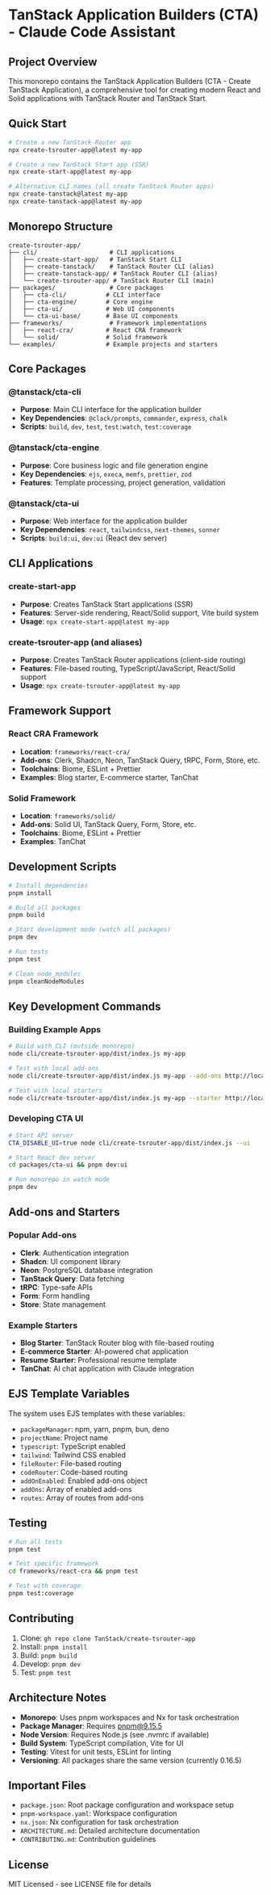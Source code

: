 # TanStack Application Builders (CTA) - Claude Code Assistant

## Project Overview

This monorepo contains the TanStack Application Builders (CTA - Create TanStack Application), a comprehensive tool for creating modern React and Solid applications with TanStack Router and TanStack Start.

## Quick Start

```bash
# Create a new TanStack Router app
npx create-tsrouter-app@latest my-app

# Create a new TanStack Start app (SSR)
npx create-start-app@latest my-app

# Alternative CLI names (all create TanStack Router apps)
npx create-tanstack@latest my-app
npx create-tanstack-app@latest my-app
```

## Monorepo Structure

```
create-tsrouter-app/
├── cli/                    # CLI applications
│   ├── create-start-app/   # TanStack Start CLI
│   ├── create-tanstack/    # TanStack Router CLI (alias)
│   ├── create-tanstack-app/ # TanStack Router CLI (alias)
│   └── create-tsrouter-app/ # TanStack Router CLI (main)
├── packages/               # Core packages
│   ├── cta-cli/           # CLI interface
│   ├── cta-engine/        # Core engine
│   ├── cta-ui/            # Web UI components
│   └── cta-ui-base/       # Base UI components
├── frameworks/             # Framework implementations
│   ├── react-cra/         # React CRA framework
│   └── solid/             # Solid framework
└── examples/              # Example projects and starters
```

## Core Packages

### @tanstack/cta-cli

- **Purpose**: Main CLI interface for the application builder
- **Key Dependencies**: `@clack/prompts`, `commander`, `express`, `chalk`
- **Scripts**: `build`, `dev`, `test`, `test:watch`, `test:coverage`

### @tanstack/cta-engine

- **Purpose**: Core business logic and file generation engine
- **Key Dependencies**: `ejs`, `execa`, `memfs`, `prettier`, `zod`
- **Features**: Template processing, project generation, validation

### @tanstack/cta-ui

- **Purpose**: Web interface for the application builder
- **Key Dependencies**: `react`, `tailwindcss`, `next-themes`, `sonner`
- **Scripts**: `build:ui`, `dev:ui` (React dev server)

## CLI Applications

### create-start-app

- **Purpose**: Creates TanStack Start applications (SSR)
- **Features**: Server-side rendering, React/Solid support, Vite build system
- **Usage**: `npx create-start-app@latest my-app`

### create-tsrouter-app (and aliases)

- **Purpose**: Creates TanStack Router applications (client-side routing)
- **Features**: File-based routing, TypeScript/JavaScript, React/Solid support
- **Usage**: `npx create-tsrouter-app@latest my-app`

## Framework Support

### React CRA Framework

- **Location**: `frameworks/react-cra/`
- **Add-ons**: Clerk, Shadcn, Neon, TanStack Query, tRPC, Form, Store, etc.
- **Toolchains**: Biome, ESLint + Prettier
- **Examples**: Blog starter, E-commerce starter, TanChat

### Solid Framework

- **Location**: `frameworks/solid/`
- **Add-ons**: Solid UI, TanStack Query, Form, Store, etc.
- **Toolchains**: Biome, ESLint + Prettier
- **Examples**: TanChat

## Development Scripts

```bash
# Install dependencies
pnpm install

# Build all packages
pnpm build

# Start development mode (watch all packages)
pnpm dev

# Run tests
pnpm test

# Clean node_modules
pnpm cleanNodeModules
```

## Key Development Commands

### Building Example Apps

```bash
# Build with CLI (outside monorepo)
node cli/create-tsrouter-app/dist/index.js my-app

# Test with local add-ons
node cli/create-tsrouter-app/dist/index.js my-app --add-ons http://localhost:9080/add-on.json

# Test with local starters
node cli/create-tsrouter-app/dist/index.js my-app --starter http://localhost:9080/starter.json
```

### Developing CTA UI

```bash
# Start API server
CTA_DISABLE_UI=true node cli/create-tsrouter-app/dist/index.js --ui

# Start React dev server
cd packages/cta-ui && pnpm dev:ui

# Run monorepo in watch mode
pnpm dev
```

## Add-ons and Starters

### Popular Add-ons

- **Clerk**: Authentication integration
- **Shadcn**: UI component library
- **Neon**: PostgreSQL database integration
- **TanStack Query**: Data fetching
- **tRPC**: Type-safe APIs
- **Form**: Form handling
- **Store**: State management

### Example Starters

- **Blog Starter**: TanStack Router blog with file-based routing
- **E-commerce Starter**: AI-powered chat application
- **Resume Starter**: Professional resume template
- **TanChat**: AI chat application with Claude integration

## EJS Template Variables

The system uses EJS templates with these variables:

- `packageManager`: npm, yarn, pnpm, bun, deno
- `projectName`: Project name
- `typescript`: TypeScript enabled
- `tailwind`: Tailwind CSS enabled
- `fileRouter`: File-based routing
- `codeRouter`: Code-based routing
- `addOnEnabled`: Enabled add-ons object
- `addOns`: Array of enabled add-ons
- `routes`: Array of routes from add-ons

## Testing

```bash
# Run all tests
pnpm test

# Test specific framework
cd frameworks/react-cra && pnpm test

# Test with coverage
pnpm test:coverage
```

## Contributing

1. Clone: `gh repo clone TanStack/create-tsrouter-app`
2. Install: `pnpm install`
3. Build: `pnpm build`
4. Develop: `pnpm dev`
5. Test: `pnpm test`

## Architecture Notes

- **Monorepo**: Uses pnpm workspaces and Nx for task orchestration
- **Package Manager**: Requires pnpm@9.15.5
- **Node Version**: Requires Node.js (see .nvmrc if available)
- **Build System**: TypeScript compilation, Vite for UI
- **Testing**: Vitest for unit tests, ESLint for linting
- **Versioning**: All packages share the same version (currently 0.16.5)

## Important Files

- `package.json`: Root package configuration and workspace setup
- `pnpm-workspace.yaml`: Workspace configuration
- `nx.json`: Nx configuration for task orchestration
- `ARCHITECTURE.md`: Detailed architecture documentation
- `CONTRIBUTING.md`: Contribution guidelines

## License

MIT Licensed - see LICENSE file for details
